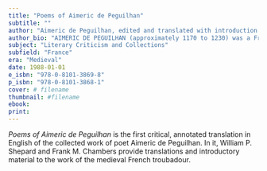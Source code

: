 ```yaml
---
title: "Poems of Aimeric de Peguilhan"
subtitle: ""
author: "Aimeric de Peguilhan, edited and translated with introduction and commentary by William P. Shepard and Frank M. Chambers"
author_bio: "AIMERIC DE PEGUILHAN (approximately 1170 to 1230) was a French troubadour received at courts in in southern France, Spain, and northern Italy. WILLIAM PIERCE SHEPARD (1870-1948) was a professor of Romance languages at Hamilton College, where he taught Ezra Pound. FRANK MCMINN CHAMBERS (1910-1999) received his Ph.D. from Harvard in 1935 and was a professor of French at Northwestern University and the University of Arizona."
subject: "Literary Criticism and Collections"
subfield: "France"
era: "Medieval"
date: 1988-01-01
e_isbn: "978-0-8101-3869-8"
p_isbn: "978-0-8101-3868-1"
cover: # filename
thumbnail: #filename
ebook:
print:
---
```

_Poems of Aimeric de Peguilhan_ is the first critical, annotated translation in English of the collected work of poet Aimeric de Peguilhan. In it, William P. Shepard and Frank M. Chambers provide translations and introductory material to the work of the medieval French troubadour.
